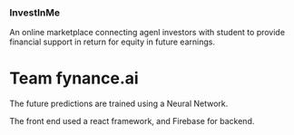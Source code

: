 ### InvestInMe
An online marketplace connecting agenl investors with student to provide financial support in return for equity in future earnings. 
# Team fynance.ai

The future predictions are trained using a Neural Network.

The front end used a react framework, and Firebase for backend. 
